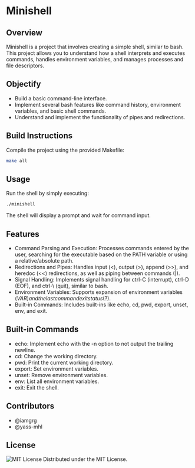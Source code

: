 # Minishell

## Overview

Minishell is a project that involves creating a simple shell, similar to bash. This project allows you to understand how a shell interprets and executes commands, handles environment variables, and manages processes and file descriptors.

## Objectify

- Build a basic command-line interface.
- Implement several bash features like command history, environment variables, and basic shell commands.
- Understand and implement the functionality of pipes and redirections.

## Build Instructions

Compile the project using the provided Makefile:
```bash
make all
```

## Usage
Run the shell by simply executing:

```bash
./minishell
```

The shell will display a prompt and wait for command input.

## Features

- Command Parsing and Execution: Processes commands entered by the user, searching for the executable based on the PATH variable or using a relative/absolute path.
- Redirections and Pipes: Handles input (<), output (>), append (>>), and heredoc (<<) redirections, as well as piping between commands (|).
- Signal Handling: Implements signal handling for ctrl-C (interrupt), ctrl-D (EOF), and ctrl-\ (quit), similar to bash.
- Environment Variables: Supports expansion of environment variables ($VAR) and the last command exit status ($?).
- Built-in Commands: Includes built-ins like echo, cd, pwd, export, unset, env, and exit.

## Built-in Commands

- echo: Implement echo with the -n option to not output the trailing newline.
- cd: Change the working directory.
- pwd: Print the current working directory.
- export: Set environment variables.
- unset: Remove environment variables.
- env: List all environment variables.
- exit: Exit the shell.

## Contributors

- @iamgrg
- @yass-mhl

## License

![MIT License](https://img.shields.io/badge/license-MIT-green)
Distributed under the MIT License.

